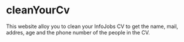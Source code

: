 # cleanYourCv
This website alloy you to clean your InfoJobs CV to get the name, mail, addres, age and the phone number of the people in the CV.
